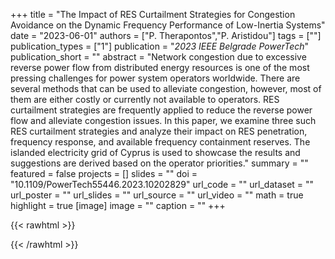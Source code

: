 +++
title = "The Impact of RES Curtailment Strategies for Congestion Avoidance on the Dynamic Frequency Performance of Low-Inertia Systems"
date = "2023-06-01"
authors = ["P. Therapontos","P. Aristidou"]
tags = [""]
publication_types = ["1"]
publication = "_2023 IEEE Belgrade PowerTech_"
publication_short = ""
abstract = "Network congestion due to excessive reverse power flow from distributed energy resources is one of the most pressing challenges for power system operators worldwide. There are several methods that can be used to alleviate congestion, however, most of them are either costly or currently not available to operators. RES curtailment strategies are frequently applied to reduce the reverse power flow and alleviate congestion issues. In this paper, we examine three such RES curtailment strategies and analyze their impact on RES penetration, frequency response, and available frequency containment reserves. The islanded electricity grid of Cyprus is used to showcase the results and suggestions are derived based on the operator priorities."
summary = ""
featured = false
projects = []
slides = ""
doi = "10.1109/PowerTech55446.2023.10202829"
url_code = ""
url_dataset = ""
url_poster = ""
url_slides = ""
url_source = ""
url_video = ""
math = true
highlight = true
[image]
image = ""
caption = ""
+++

{{< rawhtml >}}
<div data-badge-details="right" data-badge-type="medium-donut" data-doi="10.1109/PowerTech55446.2023.10202829" data-hide-no-mentions="true" class="altmetric-embed"></div>
{{< /rawhtml >}}
